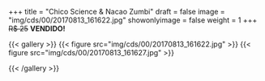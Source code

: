 +++
title = "Chico Science & Nacao Zumbi"
draft = false
image = "img/cds/00/20170813_161622.jpg"
showonlyimage = false
weight = 1
+++
<span class="sold">~~R$ 25~~</span> **VENDIDO!**

<!--more-->


{{< gallery >}}
{{< figure src="img/cds/00/20170813_161622.jpg" >}}
{{< figure src="img/cds/00/20170813_161627.jpg" >}}

{{< /gallery >}}
